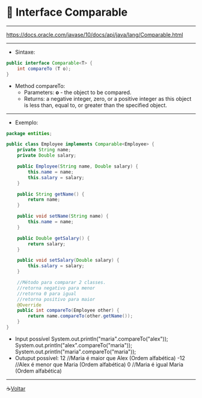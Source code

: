 # :gem: Interface Comparable
---
https://docs.oracle.com/javase/10/docs/api/java/lang/Comparable.html

---

* Sintaxe:
```JAVA
public interface Comparable<T> {
    int compareTo (T o);
}
```

* Method compareTo:
    * Parameters: **o** - the object to be compared.
    * Returns: a negative integer, zero, or a positive integer as this object is less than, equal to, or greater than the specified object.

---
* Exemplo:
```Java
package entities;

public class Employee implements Comparable<Employee> {
    private String name;
    private Double salary;

    public Employee(String name, Double salary) {
        this.name = name;
        this.salary = salary;
    }

    public String getName() {
        return name;
    }

    public void setName(String name) {
        this.name = name;
    }

    public Double getSalary() {
        return salary;
    }

    public void setSalary(Double salary) {
        this.salary = salary;
    }

    //Método para comparar 2 classes.
    //retorna negativo para menor
    //retorna 0 para igual
    //retorna positivo para maior
    @Override
    public int compareTo(Employee other) {
        return name.compareTo(other.getName());
    }
}
```


* Input possível
System.out.println("maria".compareTo("alex"));
System.out.println("alex".compareTo("maria"));
System.out.println("maria".compareTo("maria"));
* Outuput possível:
12 //Maria é maior que Alex (Ordem alfabética)
-12 //Alex é menor que Maria (Ordem alfabética)
0  //Maria é igual Maria (Ordem alfabética)
---


:coffee:[Voltar](https://github.com/Dev-HideyukiTakahashi/Programador-Essencial)